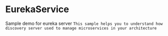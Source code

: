 # EurekaService
Sample demo for eureka server
``
This sample helps you to understand how discovery server used to manage microservices in your architecture
``
